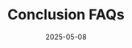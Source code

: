 ---
title: Conclusion FAQs
date: 2025-05-08
tags:
  - Notes 
  - IIT Madras
excludeSearch: false
weight: 21
---